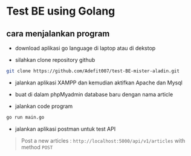 # Test BE using Golang

## cara menjalankan program

- download aplikasi go language di laptop atau di dekstop

- silahkan clone repository github

```bash
git clone https://github.com/Adefit007/test-BE-mister-aladin.git
```

- jalankan aplikasi XAMPP dan kemudian aktifkan Apache dan Mysql

- buat di dalam phpMyadmin database baru dengan nama article

- jalankan code program

```bash
go run main.go
```

- jalankan aplikasi postman untuk test API

> Post a new articles : `http://localhost:5000/api/v1/articles` with method `POST`
